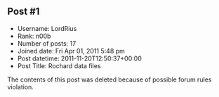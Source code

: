 ## Post #1
- Username: LordRius
- Rank: n00b
- Number of posts: 17
- Joined date: Fri Apr 01, 2011 5:48 pm
- Post datetime: 2011-11-20T12:50:37+00:00
- Post Title: Rochard data files

The contents of this post was deleted because of possible forum rules violation.
